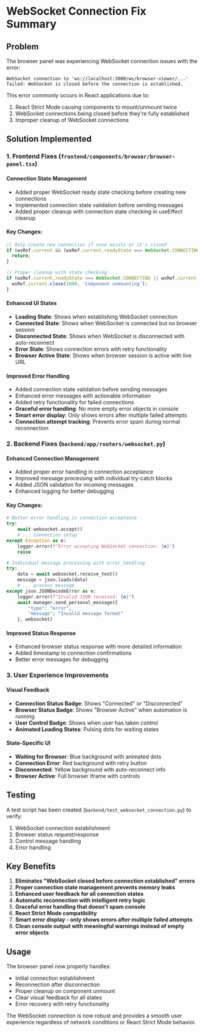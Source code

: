 # WebSocket Connection Fix Summary

## Problem
The browser panel was experiencing WebSocket connection issues with the error:
```
WebSocket connection to 'ws://localhost:3000/ws/browser-viewer/...' failed: WebSocket is closed before the connection is established.
```

This error commonly occurs in React applications due to:
1. React Strict Mode causing components to mount/unmount twice
2. WebSocket connections being closed before they're fully established
3. Improper cleanup of WebSocket connections

## Solution Implemented

### 1. Frontend Fixes (`frontend/components/browser/browser-panel.tsx`)

#### Connection State Management
- Added proper WebSocket ready state checking before creating new connections
- Implemented connection state validation before sending messages
- Added proper cleanup with connection state checking in useEffect cleanup

#### Key Changes:
```typescript
// Only create new connection if none exists or it's closed
if (wsRef.current && (wsRef.current.readyState === WebSocket.CONNECTING || wsRef.current.readyState === WebSocket.OPEN)) {
  return;
}

// Proper cleanup with state checking
if (wsRef.current.readyState === WebSocket.CONNECTING || wsRef.current.readyState === WebSocket.OPEN) {
  wsRef.current.close(1000, 'Component unmounting');
}
```

#### Enhanced UI States
- **Loading State**: Shows when establishing WebSocket connection
- **Connected State**: Shows when WebSocket is connected but no browser session
- **Disconnected State**: Shows when WebSocket is disconnected with auto-reconnect
- **Error State**: Shows connection errors with retry functionality
- **Browser Active State**: Shows when browser session is active with live URL

#### Improved Error Handling
- Added connection state validation before sending messages
- Enhanced error messages with actionable information
- Added retry functionality for failed connections
- **Graceful error handling**: No more empty error objects in console
- **Smart error display**: Only shows errors after multiple failed attempts
- **Connection attempt tracking**: Prevents error spam during normal reconnection

### 2. Backend Fixes (`backend/app/routers/websocket.py`)

#### Enhanced Connection Management
- Added proper error handling in connection acceptance
- Improved message processing with individual try-catch blocks
- Added JSON validation for incoming messages
- Enhanced logging for better debugging

#### Key Changes:
```python
# Better error handling in connection acceptance
try:
    await websocket.accept()
    # ... connection setup
except Exception as e:
    logger.error(f"Error accepting WebSocket connection: {e}")
    raise

# Individual message processing with error handling
try:
    data = await websocket.receive_text()
    message = json.loads(data)
    # ... process message
except json.JSONDecodeError as e:
    logger.error(f"Invalid JSON received: {e}")
    await manager.send_personal_message({
        "type": "error",
        "message": "Invalid message format"
    }, websocket)
```

#### Improved Status Response
- Enhanced browser status response with more detailed information
- Added timestamp to connection confirmations
- Better error messages for debugging

### 3. User Experience Improvements

#### Visual Feedback
- **Connection Status Badge**: Shows "Connected" or "Disconnected"
- **Browser Status Badge**: Shows "Browser Active" when automation is running
- **User Control Badge**: Shows when user has taken control
- **Animated Loading States**: Pulsing dots for waiting states

#### State-Specific UI
- **Waiting for Browser**: Blue background with animated dots
- **Connection Error**: Red background with retry button
- **Disconnected**: Yellow background with auto-reconnect info
- **Browser Active**: Full browser iframe with controls

## Testing

A test script has been created (`backend/test_websocket_connection.py`) to verify:
1. WebSocket connection establishment
2. Browser status request/response
3. Control message handling
4. Error handling

## Key Benefits

1. **Eliminates "WebSocket closed before connection established" errors**
2. **Proper connection state management prevents memory leaks**
3. **Enhanced user feedback for all connection states**
4. **Automatic reconnection with intelligent retry logic**
5. **Graceful error handling that doesn't spam console**
6. **React Strict Mode compatibility**
7. **Smart error display - only shows errors after multiple failed attempts**
8. **Clean console output with meaningful warnings instead of empty error objects**

## Usage

The browser panel now properly handles:
- Initial connection establishment
- Reconnection after disconnection
- Proper cleanup on component unmount
- Clear visual feedback for all states
- Error recovery with retry functionality

The WebSocket connection is now robust and provides a smooth user experience regardless of network conditions or React Strict Mode behavior.
